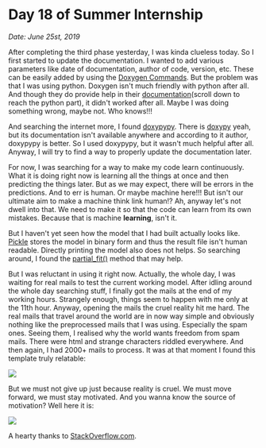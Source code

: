 # Day 18 of Summer Internship

*Date: June 25st, 2019*

After completing the third phase yesterday, I was kinda clueless today. So I first started to update the documentation. I wanted to add various parameters like date of documentation, author of code, version, etc. These can be easily added by using the [Doxygen Commands](http://doxygen.nl/manual/commands.html#cmd_intro). But the problem was that I was using python. Doxygen isn't much friendly with python after all. And though they do provide help in their [documentation](http://doxygen.nl/manual/docblocks.html)(scroll down to reach the python part), it didn't worked after all. Maybe I was doing something wrong, maybe not. Who knows!!!

And searching the internet more, I found [doxypypy](https://github.com/Feneric/doxypypy). There is [doxypy](https://github.com/Feneric/doxypy) yeah, but its documentation isn't available anywhere and according to it author, doxypypy is better. So I used doxypypy, but it wasn't much helpful after all. Anyway, I will try to find a way to properly update the documentation later. 

For now, I was searching for a way to make my code learn continuously. What it is doing right now is learning all the things at once and then predicting the things later. But as we may expect, there will be errors in the predictions. And to err is human. Or maybe machine here!!! But isn't our ultimate aim to make a machine think link human!? Ah, anyway let's not dwell into that. We need to make it so that the code can learn from its own mistakes. Because that is machine **learning**, isn't it.

But I haven't yet seen how the model that I had built actually looks like. [Pickle](https://docs.python.org/3/library/pickle.html) stores the model in binary form and thus the result file isn't human readable. Directly printing the model also does not helps. So searching around, I found the [partial_fit()](https://scikit-learn.org/stable/modules/generated/sklearn.naive_bayes.MultinomialNB.html#sklearn.naive_bayes.MultinomialNB.partial_fit) method that may help.

But I was reluctant in using it right now. Actually, the whole day, I was waiting for real mails to test the current working model. After idling around the whole day searching stuff, I finally got the mails at the end of my working hours. Strangely enough, things seem to happen with me only at the 11th hour. Anyway, opening the mails the cruel reality hit me hard. The real mails that travel around the world are in now way simple and obviously nothing like the preprocessed mails that I was using. Especially the spam ones. Seeing them, I realised why the world wants freedom from spam mails. There were html and strange characters riddled everywhere. And then again, I had 2000+ mails to process. It was at that moment I found this template truly relatable:

![](https://imgflip.com/i/34c4lh.jpg)

But we must not give up just because reality is cruel. We must move forward, we must stay motivated. And you wanna know the source of motivation? Well here it is:

![](http://devhumor.com/content/uploads/images/June2019/so.png)

A hearty thanks to [StackOverflow.com](https://stackoverflow.com/).
